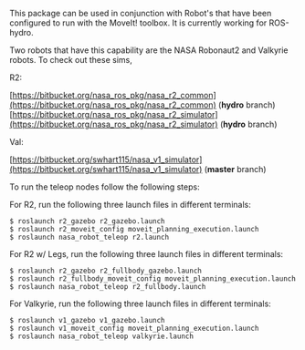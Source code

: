 This package can be used in conjunction with Robot's that have been configured to run with the MoveIt! toolbox.  It is currently working for ROS-hydro.

Two robots that have this capability are the NASA Robonaut2 and Valkyrie robots.  To check out these sims,

R2:

[https://bitbucket.org/nasa_ros_pkg/nasa_r2_common](https://bitbucket.org/nasa_ros_pkg/nasa_r2_common) (**hydro** branch)
[https://bitbucket.org/nasa_ros_pkg/nasa_r2_simulator](https://bitbucket.org/nasa_ros_pkg/nasa_r2_simulator) (**hydro** branch)

Val:

[https://bitbucket.org/swhart115/nasa_v1_simulator](https://bitbucket.org/swhart115/nasa_v1_simulator) (**master** branch)


To run the teleop nodes follow the following steps:


For R2, run the following three launch files in different terminals:
```
$ roslaunch r2_gazebo r2_gazebo.launch
$ roslaunch r2_moveit_config moveit_planning_execution.launch
$ roslaunch nasa_robot_teleop r2.launch
```

For R2 w/ Legs, run the following three launch files in different terminals:
```
$ roslaunch r2_gazebo r2_fullbody_gazebo.launch
$ roslaunch r2_fullbody_moveit_config moveit_planning_execution.launch
$ roslaunch nasa_robot_teleop r2_fullbody.launch
```

For Valkyrie, run the following three launch files in different terminals:
```
$ roslaunch v1_gazebo v1_gazebo.launch
$ roslaunch v1_moveit_config moveit_planning_execution.launch
$ roslaunch nasa_robot_teleop valkyrie.launch
```